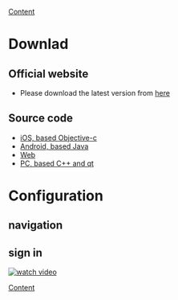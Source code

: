 [Content](README-en.md#Contents)


# Downlad

## Official website

* Please download the latest version from [here](https://i.startalk.im/home/#/download)

## Source code
* [iOS, based Objective-c](https://github.com/startalkIM/imsdk-ios)
* [Android, based Java](https://github.com/startalkIM/imsdk-android)
* [Web](https://github.com/startalkIM/startalk_web)
* [PC, based C++ and qt](https://github.com/startalkIM/startalk_pc)

# Configuration

## navigation 


## sign in


[![watch video](https://raw.github.com/GabLeRoux/WebMole/master/ressources/WebMole_Youtube_Video.png)](https://qim.qunar.com/download/579957553ef9f92da20a3d8ac296acc1.mp4)

[Content](README-en.md#Contents)